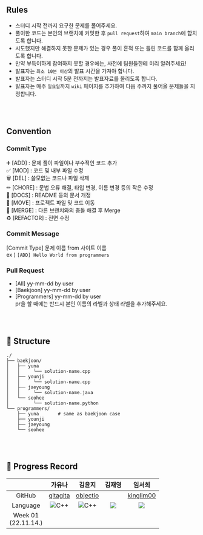 ## Rules
- 스터디 시작 전까지 요구한 문제를 풀어주세요.
-	풀이한 코드는 본인의 브랜치에 커밋한 후 `pull request`하여 `main branch`에 합치도록 합니다.
-	시도했지만 해결하지 못한 문제가 있는 경우 풀이 흔적 또는 틀린 코드를 함께 올리도록 합니다.
- 만약 부득이하게 참여하지 못할 경우에는, 사전에 팀원들한테 미리 알려주세요!
-	발표자는 `최소 10분 이상`의 발표 시간을 가져야 합니다.
-	발표자는 스터디 시작 5분 전까지는 발표자료를 올리도록 합니다.
-	발표자는 매주 `일요일`까지 `wiki` 페이지를 추가하여 다음 주까지 풀어올 문제들을 지정합니다.

<br><br>

## Convention
### Commit Type
➕ [ADD] : 문제 풀이 파일이나 부수적인 코드 추가  <br>
✅ [MOD] : 코드 및 내부 파일 수정 <br>
🗑 [DEL] : 쓸모없는 코드나 파일 삭제 <br>
✏ [CHORE] : 문법 오류 해결, 타입 변경, 이름 변경 등의 작은 수정 <br>
📄 [DOCS] : README 등의 문서 개정 <br>
🚚 [MOVE] : 프로젝트 파일 및 코드 이동 <br>
🔀 [MERGE] : 다른 브랜치와의 충돌 해결 후 Merge <br>
♻ [REFACTOR] : 전면 수정 <br>



### Commit Message
[Commit Type] 문제 이름 from 사이트 이름 <br>
ex ) `[ADD] Hello World from programmers`



### Pull Request
 - [All] yy-mm-dd by user <br>
 - [Baekjoon] yy-mm-dd by user <br>
 - [Programmers] yy-mm-dd by user <br>
pr을 할 때에는 반드시 본인 이름의 라벨과 상태 라벨을 추가해주세요.

<br><br>

## 🚧 Structure
```
./
├── baekjoon/
│   ├── yuna   
│   │     └── solution-name.cpp
│   ├── younji
│   │     └── solution-name.cpp
│   ├── jaeyoung
│   │     └── solution-name.java
│   └── seohee
│         └── solution-name.python
└── programmers/  
    ├── yuna       # same as baekjoon case
    ├── younji
    ├── jaeyoung
    └── seohee

```
<br><br>

## 📍 Progress Record
|  | 가유나 | 김윤지 | 김재영 | 임서희 |
| :---: | :---: | :---: | :---: | :---: |
| GitHub | [gitagita](https://github.com/gitagita) | [objectio](https://github.com/objectio) | [](https://github.com/) | [kinglim00](https://github.com/kinglim00) | 
| Language | <img alt="C++" src ="https://img.shields.io/badge/C++-00599C.svg?&style=for-the-badge&logo=C%2B%2B&logoColor=white"/> | <img alt="C++" src ="https://img.shields.io/badge/C++-00599C.svg?&style=for-the-badge&logo=C%2B%2B&logoColor=white"/> | <img src="https://img.shields.io/badge/Java-007396?style=for-the-badge&logo=java&logoColor=white"> | <img src="https://img.shields.io/badge/Python-3776AB?style=for-the-badge&logo=python&logoColor=white">
| Week 01</br>(22.11.14.) |  |  |  |  |

